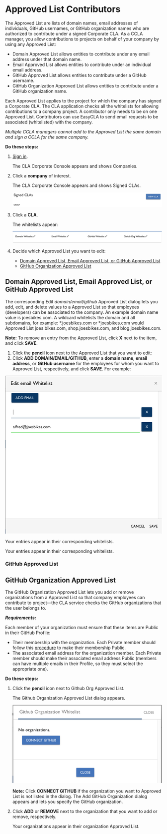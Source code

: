# Approved List Contributors

The Approved List are lists of domain names, email addresses of individuals, GitHub usernames, or GitHub organization names who are authorized to contribute under a signed Corporate CLA. As a CCLA manager, you allow contributions to projects on behalf of your company by using any Approved List:

* Domain Approved List allows entities to contribute under any email address under that domain name.
* Email Approved List allows entities to contribute under an individual email address.
* GitHub Approved List allows entities to contribute under a GitHub username.
* GitHub Organization Approved List allows entities to contribute under a GitHub organization name.

Each Approved List applies to the project for which the company has signed a Corporate CLA. The CLA application checks all the whitelists for allowing contributions to a company project. A contributor only needs to be on one Approved List. Contributors can use EasyCLA to send email requests to be associated \(whitelisted\) with the company.

_Multiple CCLA managers cannot add to the Approved List the same domain and sign a CCLA for the same company._

**Do these steps:**

1. [Sign in](sign-in-to-the-cla-corporate-console.md).

   The CLA Corporate Console appears and shows Companies.

2. Click a **company** of interest.

   The CLA Corporate Console appears and shows Signed CLAs.

   ![Signed CLAs](../.gitbook/assets/cla-signed-clas.png)

3. Click a **CLA**.

   The whitelists appear:

   ![Whitelists](../.gitbook/assets/cla-whitelists.png)

4. Decide which Approved List you want to edit:
   * [Domain Approved List, Email Approved List, or GitHub Approved List](whitelist-contributors.md#domain-whitelist--email-whitelist--or-github-whitelist)
   * [GitHub Organization Approved List](whitelist-contributors.md#github-organization-whitelist)

## Domain Approved List, Email Approved List, or GitHub Approved List

The corresponding Edit _domain/email/github_ Approved List dialog lets you add, edit, and delete values to a Approved List so that employees \(developers\) can be associated to the company. An example domain name value is joesbikes.com. A wildcard whitelists the domain and all subdomains, for example: \*.joesbikes.com or \*joesbikes.com would Approved List joes.bikes.com, shop.joesbikes.com, and blog.joesbikes.com.

**Note:** To remove an entry from the Approved List, click **X** next to the item, and click **SAVE**.

1. Click the **pencil** icon next to the Approved List that you want to edit:
2. Click **ADD DOMAIN/EMAIL/GITHUB**, enter a **domain name**, **email address**, or **GitHub username** for the employees for whom you want to Approved List, respectively, and click **SAVE**. For example:

![Edit email Approved List](../.gitbook/assets/cla-edit-email-whitelist.png)

Your entries appear in their corresponding whitelists.

Your entries appear in their corresponding whitelists.

### GitHub Approved List

## GitHub Organization Approved List

The GitHub Organization Approved List lets you add or remove organizations from a Approved List so that company employees can contribute to project—the CLA service checks the GitHub organizations that the user belongs to.

_**Requirements:**_

Each member of your organization must ensure that these items are Public in their GitHub Profile:

* Their membership with the organization. Each Private member should follow this [procedure](https://help.github.com/en/articles/publicizing-or-hiding-organization-membership) to make their membership Public.
* The associated email address for the organization member. Each Private member should make their associated email address Public \(members can have multiple emails in their Profile, so they must select the appropriate one\).

**Do these steps:**

1. Click the **pencil** icon next to Github Org Approved List.

   The Github Organization Approved List dialog appears.

   ![Github Organization Approved List](../.gitbook/assets/cla-github-organization-whitelist-no-organizations.png)

   **Note:** Click **CONNECT GITHUB** if the organization you want to Approved List is not listed in the dialog. The Add GitHub Organization dialog appears and lets you specify the GitHub organization.

2. Click **ADD** or **REMOVE** next to the organization that you want to add or remove, respectively.

   Your organizations appear in their organization Approved List.


